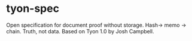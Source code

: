 # tyon-spec
Open specification for document proof without storage. Hash-> memo -> chain. Truth, not data. Based on Tyon 1.0 by Josh Campbell.
